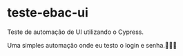 # teste-ebac-ui
Teste de automação de UI utilizando o Cypress.

Uma simples automação onde eu testo o login e senha.👨🏽‍💻
